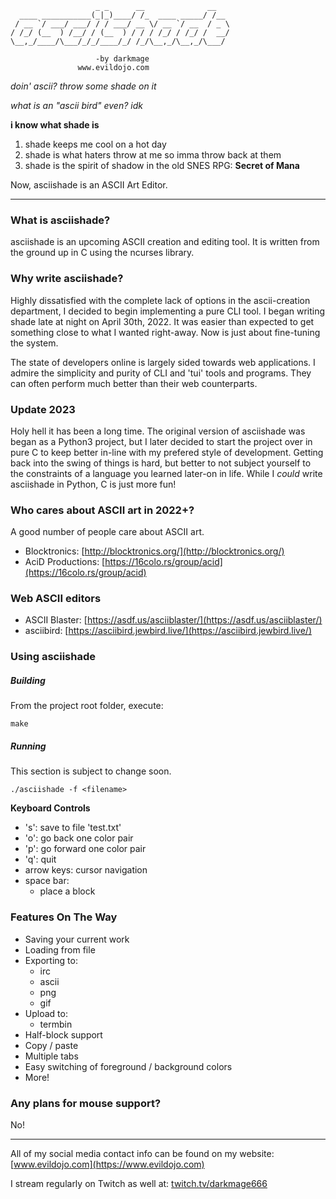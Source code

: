 ```
                   _ _      __              __   
  ____ ___________(_|_)____/ /_  ____ _____/ /__ 
 / __ `/ ___/ ___/ / / ___/ __ \/ __ `/ __  / _ \
/ /_/ (__  ) /__/ / (__  ) / / / /_/ / /_/ /  __/
\__,_/____/\___/_/_/____/_/ /_/\__,_/\__,_/\___/ 

                   -by darkmage 
               www.evildojo.com
```

*doin' ascii? throw some shade on it*

*what is an "ascii bird" even? idk*

**i know what shade is**

1. shade keeps me cool on a hot day
2. shade is what haters throw at me so imma throw back at them
3. shade is the spirit of shadow in the old SNES RPG: **Secret of Mana**

Now, asciishade is an ASCII Art Editor.

-----

### What is asciishade?

asciishade is an upcoming ASCII creation and editing tool.
It is written from the ground up in C using the ncurses library.

### Why write asciishade?

Highly dissatisfied with the complete lack of options in the ascii-creation department, I decided to begin implementing a pure CLI tool. I began writing shade late at night on April 30th, 2022. It was easier than expected to get something close to what I wanted right-away. Now is just about fine-tuning the system.

The state of developers online is largely sided towards web applications. I admire the simplicity and purity of CLI and 'tui' tools and programs. They can often perform much better than their web counterparts. 

### Update 2023

Holy hell it has been a long time. The original version of asciishade was began as a Python3 project, but I later decided to start the project over in pure C to keep better in-line with my prefered style of development. Getting back into the swing of things is hard, but better to not subject yourself to the constraints of a language you learned later-on in life. While I *could* write asciishade in Python, C is just more fun!

### Who cares about ASCII art in 2022+?

A good number of people care about ASCII art.

- Blocktronics: [http://blocktronics.org/](http://blocktronics.org/)
- AciD Productions: [https://16colo.rs/group/acid](https://16colo.rs/group/acid)

### Web ASCII editors

- ASCII Blaster: [https://asdf.us/asciiblaster/](https://asdf.us/asciiblaster/)
- asciibird: [https://asciibird.jewbird.live/](https://asciibird.jewbird.live/)

### Using asciishade

##### Building

From the project root folder, execute:

```
make
```

##### Running

This section is subject to change soon.

```
./asciishade -f <filename>
```


**Keyboard Controls**

- 's': save to file 'test.txt'
- 'o': go back one color pair
- 'p': go forward one color pair
- 'q': quit
- arrow keys: cursor navigation
- space bar: 
    - place a block

### Features On The Way

- Saving your current work
- Loading from file
- Exporting to:
    - irc
    - ascii
    - png
    - gif
- Upload to:
    - termbin
- Half-block support
- Copy / paste
- Multiple tabs
- Easy switching of foreground / background colors
- More!

### Any plans for mouse support?

No!

-----

All of my social media contact info can be found on my website: [www.evildojo.com](https://www.evildojo.com)

I stream regularly on Twitch as well at: [twitch.tv/darkmage666](https://www.twitch.tv/darkmage666)

